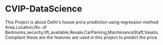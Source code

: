 # CVIP-DataScience
This Project is about Delhi's house price prediction using regression method
Area,Location,No. of Bedrooms,security,lift_available,Resale,CarParking,MaintenanceStaff,VaastuCompliant these are the features are used in this project to predict the price
